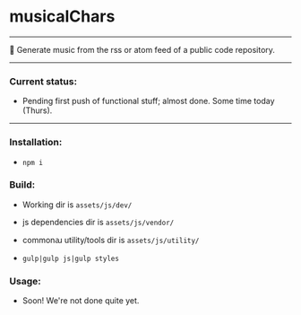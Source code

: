# musicalChars

----

🎵 Generate music from the rss or atom feed of a public code repository.

----

### Current status:

- Pending first push of functional stuff; almost done. Some time today (Thurs).

----

### Installation:

- `npm i`

### Build:

- Working dir is `assets/js/dev/`
- js dependencies dir is `assets/js/vendor/`
- commonꜷ utility/tools dir is `assets/js/utility/`

- `gulp|gulp js|gulp styles`

### Usage:

- Soon! We're not done quite yet.


